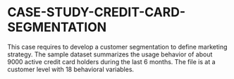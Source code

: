 # CASE-STUDY-CREDIT-CARD-SEGMENTATION
This case requires to develop a customer segmentation to define marketing strategy. The sample dataset summarizes the usage behavior of about 9000 active credit card holders during the last 6 months. The file is at a customer level with 18 behavioral variables.
